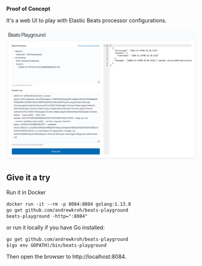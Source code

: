 **Proof of Concept**

It's a web UI to play with Elastic Beats processor configurations.

![screenshot](screenshot.png)

## Give it a try

Run it in Docker

```
docker run -it --rm -p 8084:8084 golang:1.13.8
go get github.com/andrewkroh/beats-playground
beats-playground -http=":8084"
```

or run it locally if you have Go installed:

```$xslt
go get github.com/andrewkroh/beats-playground
$(go env GOPATH)/bin/beats-playground
```

Then open the browser to http://localhost:8084.
